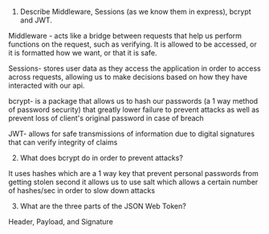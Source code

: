 <!-- Answers to the Short Answer Essay Questions go here -->

1.  Describe Middleware, Sessions (as we know them in express), bcrypt and JWT.

  Middleware - acts like a bridge between requests that help us perform functions on the request, such as verifying. It is allowed to be accessed, or it is formatted how we want, or that it is safe. 
  
  Sessions- stores user data as they access the application in order to access across requests, allowing us to make decisions based on how they have interacted with our api. 
  
  bcrypt- is a package that allows us to hash our passwords (a 1 way method of password security) that greatly lower failure to prevent attacks as well as prevent loss of client's original password in case of breach 
  
  JWT- allows for safe transmissions of information due to digital signatures that can verify integrity of claims

2.  What does bcrypt do in order to prevent attacks?
  
  It uses hashes which are a 1 way key that prevent personal passwords from getting stolen second it allows us to use salt which allows a certain number of hashes/sec in order to slow down attacks

3.  What are the three parts of the JSON Web Token?

  Header, Payload, and Signature
